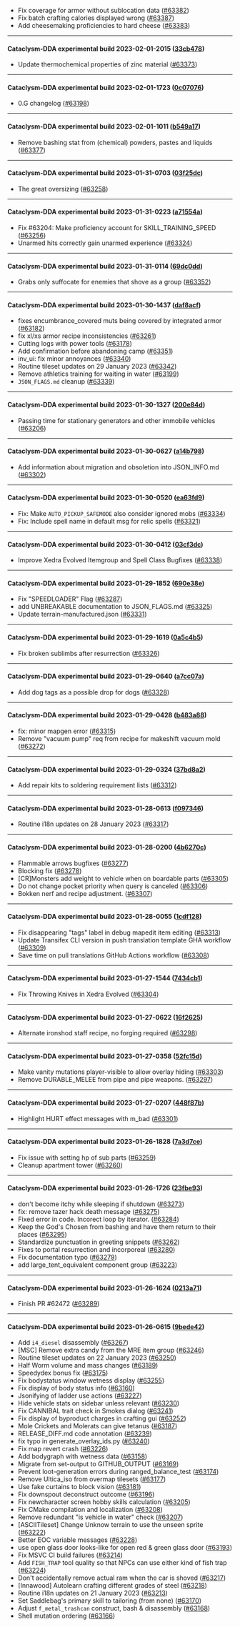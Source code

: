 * Fix coverage for armor without sublocation data ([#63382](https://github.com/CleverRaven/Cataclysm-DDA/pull/63382))
* Fix batch crafting calories displayed wrong ([#63387](https://github.com/CleverRaven/Cataclysm-DDA/pull/63387))
* Add cheesemaking proficiencies to hard cheese ([#63383](https://github.com/CleverRaven/Cataclysm-DDA/pull/63383))

---

#### Cataclysm-DDA experimental build 2023-02-01-2015 ([33cb478](https://github.com/CleverRaven/Cataclysm-DDA/releases/tag/cdda-experimental-2023-02-01-2015))

* Update thermochemical properties of zinc material ([#63373](https://github.com/CleverRaven/Cataclysm-DDA/pull/63373))

---

#### Cataclysm-DDA experimental build 2023-02-01-1723 ([0c07076](https://github.com/CleverRaven/Cataclysm-DDA/releases/tag/cdda-experimental-2023-02-01-1723))

* 0.G changelog  ([#63198](https://github.com/CleverRaven/Cataclysm-DDA/pull/63198))

---

#### Cataclysm-DDA experimental build 2023-02-01-1011 ([b549a17](https://github.com/CleverRaven/Cataclysm-DDA/releases/tag/cdda-experimental-2023-02-01-1011))

* Remove bashing stat from (chemical) powders, pastes and liquids ([#63377](https://github.com/CleverRaven/Cataclysm-DDA/pull/63377))

---

#### Cataclysm-DDA experimental build 2023-01-31-0703 ([03f25dc](https://github.com/CleverRaven/Cataclysm-DDA/releases/tag/cdda-experimental-2023-01-31-0703))

* The great oversizing ([#63258](https://github.com/CleverRaven/Cataclysm-DDA/pull/63258))

---

#### Cataclysm-DDA experimental build 2023-01-31-0223 ([a71554a](https://github.com/CleverRaven/Cataclysm-DDA/releases/tag/cdda-experimental-2023-01-31-0223))

* Fix #63204: Make proficiency account for SKILL_TRAINING_SPEED ([#63256](https://github.com/CleverRaven/Cataclysm-DDA/pull/63256))
* Unarmed hits correctly gain unarmed experience ([#63324](https://github.com/CleverRaven/Cataclysm-DDA/pull/63324))

---

#### Cataclysm-DDA experimental build 2023-01-31-0114 ([69dc0dd](https://github.com/CleverRaven/Cataclysm-DDA/releases/tag/cdda-experimental-2023-01-31-0114))

* Grabs only suffocate for enemies that shove as a group ([#63352](https://github.com/CleverRaven/Cataclysm-DDA/pull/63352))

---

#### Cataclysm-DDA experimental build 2023-01-30-1437 ([daf8acf](https://github.com/CleverRaven/Cataclysm-DDA/releases/tag/cdda-experimental-2023-01-30-1437))

* fixes encumbrance_covered muts being covered by integrated armor ([#63182](https://github.com/CleverRaven/Cataclysm-DDA/pull/63182))
* fix xl/xs armor recipe inconsistencies ([#63261](https://github.com/CleverRaven/Cataclysm-DDA/pull/63261))
* Cutting logs with power tools ([#63178](https://github.com/CleverRaven/Cataclysm-DDA/pull/63178))
* Add confirmation before abandoning camp ([#63351](https://github.com/CleverRaven/Cataclysm-DDA/pull/63351))
* inv_ui: fix minor annoyances ([#63340](https://github.com/CleverRaven/Cataclysm-DDA/pull/63340))
* Routine tileset updates on 29 January 2023 ([#63342](https://github.com/CleverRaven/Cataclysm-DDA/pull/63342))
* Remove athletics training for waiting in water ([#63199](https://github.com/CleverRaven/Cataclysm-DDA/pull/63199))
* `JSON_FLAGS.md` cleanup ([#63339](https://github.com/CleverRaven/Cataclysm-DDA/pull/63339))

---

#### Cataclysm-DDA experimental build 2023-01-30-1327 ([200e84d](https://github.com/CleverRaven/Cataclysm-DDA/releases/tag/cdda-experimental-2023-01-30-1327))

* Passing time for stationary generators and other immobile vehicles ([#63206](https://github.com/CleverRaven/Cataclysm-DDA/pull/63206))

---

#### Cataclysm-DDA experimental build 2023-01-30-0627 ([a14b798](https://github.com/CleverRaven/Cataclysm-DDA/releases/tag/cdda-experimental-2023-01-30-0627))

* Add information about migration and obsoletion into JSON_INFO.md ([#63302](https://github.com/CleverRaven/Cataclysm-DDA/pull/63302))

---

#### Cataclysm-DDA experimental build 2023-01-30-0520 ([ea63fd9](https://github.com/CleverRaven/Cataclysm-DDA/releases/tag/cdda-experimental-2023-01-30-0520))

* Fix: Make `AUTO_PICKUP_SAFEMODE` also consider ignored mobs ([#63334](https://github.com/CleverRaven/Cataclysm-DDA/pull/63334))
* Fix: Include spell name in default msg for relic spells ([#63321](https://github.com/CleverRaven/Cataclysm-DDA/pull/63321))

---

#### Cataclysm-DDA experimental build 2023-01-30-0412 ([03cf3dc](https://github.com/CleverRaven/Cataclysm-DDA/releases/tag/cdda-experimental-2023-01-30-0412))

* Improve Xedra Evolved Itemgroup and Spell Class Bugfixes ([#63338](https://github.com/CleverRaven/Cataclysm-DDA/pull/63338))

---

#### Cataclysm-DDA experimental build 2023-01-29-1852 ([690e38e](https://github.com/CleverRaven/Cataclysm-DDA/releases/tag/cdda-experimental-2023-01-29-1852))

* Fix "SPEEDLOADER" Flag ([#63287](https://github.com/CleverRaven/Cataclysm-DDA/pull/63287))
* add UNBREAKABLE documentation to JSON_FLAGS.md ([#63325](https://github.com/CleverRaven/Cataclysm-DDA/pull/63325))
* Update terrain-manufactured.json ([#63331](https://github.com/CleverRaven/Cataclysm-DDA/pull/63331))

---

#### Cataclysm-DDA experimental build 2023-01-29-1619 ([0a5c4b5](https://github.com/CleverRaven/Cataclysm-DDA/releases/tag/cdda-experimental-2023-01-29-1619))

* Fix broken sublimbs after resurrection ([#63326](https://github.com/CleverRaven/Cataclysm-DDA/pull/63326))

---

#### Cataclysm-DDA experimental build 2023-01-29-0640 ([a7cc07a](https://github.com/CleverRaven/Cataclysm-DDA/releases/tag/cdda-experimental-2023-01-29-0640))

* Add dog tags as a possible drop for dogs ([#63328](https://github.com/CleverRaven/Cataclysm-DDA/pull/63328))

---

#### Cataclysm-DDA experimental build 2023-01-29-0428 ([b483a88](https://github.com/CleverRaven/Cataclysm-DDA/releases/tag/cdda-experimental-2023-01-29-0428))

* fix: minor mapgen error ([#63315](https://github.com/CleverRaven/Cataclysm-DDA/pull/63315))
* Remove "vacuum pump" req from recipe for makeshift vacuum mold ([#63272](https://github.com/CleverRaven/Cataclysm-DDA/pull/63272))

---

#### Cataclysm-DDA experimental build 2023-01-29-0324 ([37bd8a2](https://github.com/CleverRaven/Cataclysm-DDA/releases/tag/cdda-experimental-2023-01-29-0324))

* Add repair kits to soldering requirement lists ([#63312](https://github.com/CleverRaven/Cataclysm-DDA/pull/63312))

---

#### Cataclysm-DDA experimental build 2023-01-28-0613 ([f097346](https://github.com/CleverRaven/Cataclysm-DDA/releases/tag/cdda-experimental-2023-01-28-0613))

* Routine i18n updates on 28 January 2023 ([#63317](https://github.com/CleverRaven/Cataclysm-DDA/pull/63317))

---

#### Cataclysm-DDA experimental build 2023-01-28-0200 ([4b6270c](https://github.com/CleverRaven/Cataclysm-DDA/releases/tag/cdda-experimental-2023-01-28-0200))

* Flammable arrows bugfixes ([#63277](https://github.com/CleverRaven/Cataclysm-DDA/pull/63277))
* Blocking fix ([#63278](https://github.com/CleverRaven/Cataclysm-DDA/pull/63278))
* [CR]Monsters add weight to vehicle when on boardable parts ([#63305](https://github.com/CleverRaven/Cataclysm-DDA/pull/63305))
* Do not change pocket priority when query is canceled ([#63306](https://github.com/CleverRaven/Cataclysm-DDA/pull/63306))
* Bokken nerf and recipe adjustment. ([#63307](https://github.com/CleverRaven/Cataclysm-DDA/pull/63307))

---

#### Cataclysm-DDA experimental build 2023-01-28-0055 ([1cdf128](https://github.com/CleverRaven/Cataclysm-DDA/releases/tag/cdda-experimental-2023-01-28-0055))

* Fix disappearing "tags" label in debug mapedit item editing ([#63313](https://github.com/CleverRaven/Cataclysm-DDA/pull/63313))
* Update Transifex CLI version in push translation template GHA workflow ([#63309](https://github.com/CleverRaven/Cataclysm-DDA/pull/63309))
* Save time on pull translations GitHub Actions workflow ([#63308](https://github.com/CleverRaven/Cataclysm-DDA/pull/63308))

---

#### Cataclysm-DDA experimental build 2023-01-27-1544 ([7434cb1](https://github.com/CleverRaven/Cataclysm-DDA/releases/tag/cdda-experimental-2023-01-27-1544))

* Fix Throwing Knives in Xedra Evolved ([#63304](https://github.com/CleverRaven/Cataclysm-DDA/pull/63304))

---

#### Cataclysm-DDA experimental build 2023-01-27-0622 ([16f2625](https://github.com/CleverRaven/Cataclysm-DDA/releases/tag/cdda-experimental-2023-01-27-0622))

* Alternate ironshod staff recipe, no forging required ([#63298](https://github.com/CleverRaven/Cataclysm-DDA/pull/63298))

---

#### Cataclysm-DDA experimental build 2023-01-27-0358 ([52fc15d](https://github.com/CleverRaven/Cataclysm-DDA/releases/tag/cdda-experimental-2023-01-27-0358))

* Make vanity mutations player-visible to allow overlay hiding ([#63303](https://github.com/CleverRaven/Cataclysm-DDA/pull/63303))
* Remove DURABLE_MELEE from pipe and pipe weapons. ([#63297](https://github.com/CleverRaven/Cataclysm-DDA/pull/63297))

---

#### Cataclysm-DDA experimental build 2023-01-27-0207 ([448f87b](https://github.com/CleverRaven/Cataclysm-DDA/releases/tag/cdda-experimental-2023-01-27-0207))

* Highlight HURT effect messages with m_bad ([#63301](https://github.com/CleverRaven/Cataclysm-DDA/pull/63301))

---

#### Cataclysm-DDA experimental build 2023-01-26-1828 ([7a3d7ce](https://github.com/CleverRaven/Cataclysm-DDA/releases/tag/cdda-experimental-2023-01-26-1828))

* Fix issue with setting hp of sub parts ([#63259](https://github.com/CleverRaven/Cataclysm-DDA/pull/63259))
* Cleanup apartment tower ([#63260](https://github.com/CleverRaven/Cataclysm-DDA/pull/63260))

---

#### Cataclysm-DDA experimental build 2023-01-26-1726 ([23fbe93](https://github.com/CleverRaven/Cataclysm-DDA/releases/tag/cdda-experimental-2023-01-26-1726))

* don't become itchy while sleeping if shutdown ([#63273](https://github.com/CleverRaven/Cataclysm-DDA/pull/63273))
* fix: remove tazer hack death message ([#63275](https://github.com/CleverRaven/Cataclysm-DDA/pull/63275))
* Fixed error in code. Incorect loop by iterator. ([#63284](https://github.com/CleverRaven/Cataclysm-DDA/pull/63284))
* Keep the God's Chosen from bashing and have them return to their places ([#63295](https://github.com/CleverRaven/Cataclysm-DDA/pull/63295))
* Standardize punctuation in greeting snippets ([#63262](https://github.com/CleverRaven/Cataclysm-DDA/pull/63262))
* Fixes to portal resurrection and incorporeal ([#63280](https://github.com/CleverRaven/Cataclysm-DDA/pull/63280))
* Fix documentation typo ([#63279](https://github.com/CleverRaven/Cataclysm-DDA/pull/63279))
* add large_tent_equivalent component group ([#63223](https://github.com/CleverRaven/Cataclysm-DDA/pull/63223))

---

#### Cataclysm-DDA experimental build 2023-01-26-1624 ([0213a71](https://github.com/CleverRaven/Cataclysm-DDA/releases/tag/cdda-experimental-2023-01-26-1624))

* Finish PR #62472 ([#63289](https://github.com/CleverRaven/Cataclysm-DDA/pull/63289))

---

#### Cataclysm-DDA experimental build 2023-01-26-0615 ([9bede42](https://github.com/CleverRaven/Cataclysm-DDA/releases/tag/cdda-experimental-2023-01-26-0615))

* Add `i4_diesel` disassembly ([#63267](https://github.com/CleverRaven/Cataclysm-DDA/pull/63267))
* [MSC] Remove extra candy from the MRE item group ([#63246](https://github.com/CleverRaven/Cataclysm-DDA/pull/63246))
* Routine tileset updates on 22 January 2023 ([#63250](https://github.com/CleverRaven/Cataclysm-DDA/pull/63250))
* Half Worm volume and mass changes ([#63189](https://github.com/CleverRaven/Cataclysm-DDA/pull/63189))
* Speedydex bonus fix ([#63175](https://github.com/CleverRaven/Cataclysm-DDA/pull/63175))
* Fix bodystatus window wetness display ([#63255](https://github.com/CleverRaven/Cataclysm-DDA/pull/63255))
* Fix display of body status info ([#63160](https://github.com/CleverRaven/Cataclysm-DDA/pull/63160))
* Jsonifying of ladder use actions ([#63227](https://github.com/CleverRaven/Cataclysm-DDA/pull/63227))
* Hide vehicle stats on sidebar unless relevant ([#63230](https://github.com/CleverRaven/Cataclysm-DDA/pull/63230))
* Fix CANNIBAL trait check in Smokes dialog ([#63241](https://github.com/CleverRaven/Cataclysm-DDA/pull/63241))
* Fix display of byproduct charges in crafting gui ([#63252](https://github.com/CleverRaven/Cataclysm-DDA/pull/63252))
* Mole Crickets and Molerats can give tetanus ([#63187](https://github.com/CleverRaven/Cataclysm-DDA/pull/63187))
* RELEASE_DIFF.md code annotation ([#63239](https://github.com/CleverRaven/Cataclysm-DDA/pull/63239))
* fix typo in generate_overlay_ids.py ([#63240](https://github.com/CleverRaven/Cataclysm-DDA/pull/63240))
* Fix map revert crash ([#63226](https://github.com/CleverRaven/Cataclysm-DDA/pull/63226))
* Add bodygraph with wetness data ([#63158](https://github.com/CleverRaven/Cataclysm-DDA/pull/63158))
* Migrate from set-output to GITHUB_OUTPUT ([#63169](https://github.com/CleverRaven/Cataclysm-DDA/pull/63169))
* Prevent loot-generation errors during ranged_balance_test ([#63174](https://github.com/CleverRaven/Cataclysm-DDA/pull/63174))
* Remove Ultica_iso from overmap tilesets ([#63177](https://github.com/CleverRaven/Cataclysm-DDA/pull/63177))
* Use fake curtains to block vision ([#63181](https://github.com/CleverRaven/Cataclysm-DDA/pull/63181))
* Fix downspout deconstruct outcome ([#63196](https://github.com/CleverRaven/Cataclysm-DDA/pull/63196))
* Fix newcharacter screen hobby skills calculation ([#63205](https://github.com/CleverRaven/Cataclysm-DDA/pull/63205))
* Fix CMake compilation and localization ([#63208](https://github.com/CleverRaven/Cataclysm-DDA/pull/63208))
* Remove redundant "is vehicle in water" check ([#63207](https://github.com/CleverRaven/Cataclysm-DDA/pull/63207))
* [ASCIITileset] Change Unknow terrain to use the unseen sprite ([#63222](https://github.com/CleverRaven/Cataclysm-DDA/pull/63222))
* Better EOC variable messages ([#63228](https://github.com/CleverRaven/Cataclysm-DDA/pull/63228))
* use open glass door looks-like for open red & green glass door ([#63193](https://github.com/CleverRaven/Cataclysm-DDA/pull/63193))
* Fix MSVC CI build failures ([#63214](https://github.com/CleverRaven/Cataclysm-DDA/pull/63214))
* Add `FISH_TRAP` tool quality so that NPCs can use either kind of fish trap ([#63224](https://github.com/CleverRaven/Cataclysm-DDA/pull/63224))
* Don't accidentally remove actual ram when the car is shoved ([#63217](https://github.com/CleverRaven/Cataclysm-DDA/pull/63217))
* [Innawood] Autolearn crafting different grades of steel ([#63218](https://github.com/CleverRaven/Cataclysm-DDA/pull/63218))
* Routine i18n updates on 21 January 2023 ([#63213](https://github.com/CleverRaven/Cataclysm-DDA/pull/63213))
* Set Saddlebag's primary skill to tailoring (from none) ([#63170](https://github.com/CleverRaven/Cataclysm-DDA/pull/63170))
* Adjust `f_metal_trashcan` construct, bash & disassembly ([#63168](https://github.com/CleverRaven/Cataclysm-DDA/pull/63168))
* Shell mutation ordering ([#63166](https://github.com/CleverRaven/Cataclysm-DDA/pull/63166))
